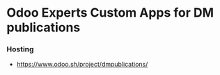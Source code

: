# Odoo Experts Custom Apps for DM publications

### Hosting
* https://www.odoo.sh/project/dmpublications/
